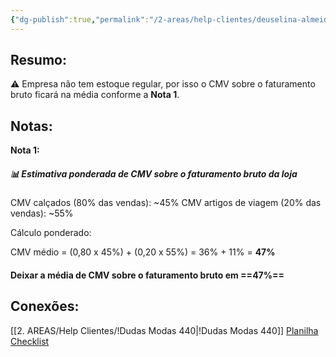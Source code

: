```yaml
---
{"dg-publish":true,"permalink":"/2-areas/help-clientes/deuselina-almeida-439/","dgPassFrontmatter":true,"created":"2025-07-22T10:05:53.232-03:00","updated":"2025-07-22T12:11:29.878-03:00"}
---
```


## **Resumo:**

⚠️ Empresa não tem estoque regular, por isso o  CMV sobre o faturamento bruto ficará na média conforme a **Nota 1**.



## **Notas:**


**Nota 1:**
##### 📊 Estimativa ponderada de CMV sobre o faturamento bruto da loja


CMV calçados (80% das vendas): ~45%
CMV artigos de viagem (20% das vendas): ~55%

Cálculo ponderado:

CMV médio = (0,80 x 45%) + (0,20 x 55%) = 36% + 11% = **47%**

#### Deixar a média de CMV sobre o faturamento bruto em ==**47%**==


## **Conexões:**


[[2. AREAS/Help Clientes/!Dudas Modas 440\|!Dudas Modas 440]]
[Planilha Checklist](https://docs.google.com/spreadsheets/d/1d3pncbXfxNYHfBjxSLWqoJUBw-ESchbDA1lvXf3xlS4/edit?gid=1978312704#gid=1978312704)
